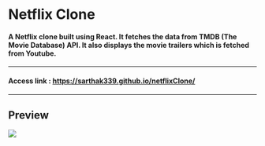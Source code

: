 # Netflix Clone
####  A Netflix clone built using React. It fetches the data from TMDB (The Movie Database) API. It also displays the movie trailers which is fetched from Youtube.
---
#### Access link : https://sarthak339.github.io/netflixClone/
---
## Preview 
![](https://sarthak339.github.io/Netflix-Clone/blob/master/public/preview.png) 


